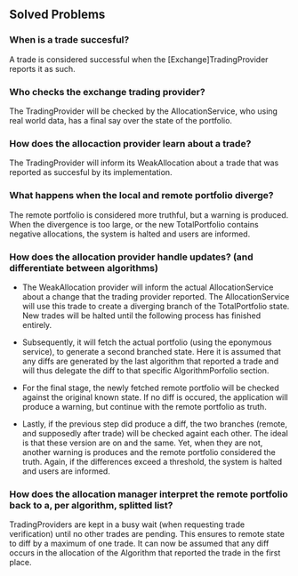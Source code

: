 ## Solved Problems

### When is a trade succesful?
A trade is considered successful when the [Exchange]TradingProvider reports it as such. 


### Who checks the exchange trading provider?
The TradingProvider will be checked by the AllocationService, who using real world data, has a
final say over the state of the portfolio.

### How does the allocaction provider learn about a trade?
The TradingProvider will inform its WeakAllocation about a trade that was reported
as succesful by its implementation.

### What happens when the local and remote portfolio diverge?
The remote portfolio is considered more truthful, but a warning is produced. When the divergence is too
large, or the new TotalPortfolio contains negative allocations, the system is halted and users are informed.

### How does the allocation provider handle updates? (and differentiate between algorithms)
* The WeakAllocation provider will inform the actual AllocationService about a change that
the trading provider reported. The AllocationService will use this trade to create a diverging branch
of the TotalPortfolio state. New trades will be halted until the following process has finished entirely.

* Subsequently, it will fetch the actual portfolio (using the eponymous service), to generate a second branched
state. Here it is assumed that any diffs are generated by the last algorithm that reported a trade and will thus delegate
the diff to that specific AlgorithmPorfolio section.

* For the final stage, the newly fetched remote portfolio will be checked against the original known state. If no diff
is occured, the application will produce a warning, but continue with the remote portfolio as truth.

* Lastly, if the previous step did produce a diff, the two branches (remote, and supposedly after trade) will be
checked againt each other. The ideal is that these version are on and the same. Yet, when they are not, another
warning is produces and the remote portfolio considered the truth. Again, if the differences exceed a threshold, the system
is halted and users are informed.

### How does the allocation manager interpret the remote portfolio back to a, per algorithm, splitted list?
TradingProviders are kept in a busy wait (when requesting trade verification) until no other trades are pending. This ensures
to remote state to diff by a maximum of one trade. It can now be assumed that any diff occurs in the allocation
of the Algorithm that reported the trade in the first place.


